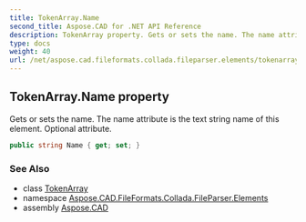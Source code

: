 ```yaml
---
title: TokenArray.Name
second_title: Aspose.CAD for .NET API Reference
description: TokenArray property. Gets or sets the name. The name attribute is the text string name of this element. Optional attribute
type: docs
weight: 40
url: /net/aspose.cad.fileformats.collada.fileparser.elements/tokenarray/name/
---
```

## TokenArray.Name property

Gets or sets the name. The name attribute is the text string name of this element. Optional attribute.

```csharp
public string Name { get; set; }
```

### See Also

* class [TokenArray](../)
* namespace [Aspose.CAD.FileFormats.Collada.FileParser.Elements](../../tokenarray/)
* assembly [Aspose.CAD](../../../)


